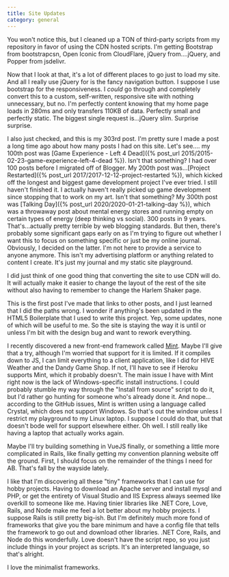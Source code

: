 ```yaml
---
title: Site Updates
category: general
---
```

You won't notice this, but I cleaned up a TON of third-party scripts from my repository in favor of using the CDN hosted scripts. I'm getting Bootstrap from bootstrapcsn, Open Iconic from CloudFlare, jQuery from....jQuery, and Popper from jsdelivr.

Now that I look at that, it's a lot of different places to go just to load my site. And all I really use jQuery for is the fancy navigation button. I suppose I use bootstrap for the responsiveness. I *could* go through and completely convert this to a custom, self-written, responsive site with nothing unnecessary, but no. I'm perfectly content knowing that my home page loads in 280ms and only transfers 110KB of data. Perfectly small and perfectly static. The biggest single request is...jQuery slim. Surprise surprise.

I also just checked, and this is my 303rd post. I'm pretty sure I made a post a long time ago about how many posts I had on this site. Let's see.... my 100th post was [Game Experience - Left 4 Dead]({% post_url 2015/2015-02-23-game-experience-left-4-dead %}). Isn't that something? I had over 100 posts before I migrated off of Blogger. My 200th post was...[Project Restarted]({% post_url 2017/2017-12-12-project-restarted %}), which kicked off the longest and biggest game development project I've ever tried. I still haven't finished it. I actually haven't really picked up game development since stopping that to work on my art. Isn't that something? My 300th post was [Talking Day]({% post_url 2020/2020-01-21-talking-day %}), which was a throwaway post about mental energy stores and running empty on certain types of energy (deep thinking vs social). 300 posts in 9 years. That's...actually pretty terrible by web blogging standards. But then, there's probably some significant gaps early on as I'm trying to figure out whether I want this to focus on something specific or just be my online journal. Obviously, I decided on the latter. I'm not here to provide a service to anyone anymore. This isn't my advertising platform or anything related to content I create. It's just my journal and my static site playground.

I did just think of one good thing that converting the site to use CDN will do. It will actually make it easier to change the layout of the rest of the site without also having to remember to change the Harlem Shaker page.

This is the first post I've made that links to other posts, and I just learned that I did the paths wrong. I wonder if anything's been updated in the HTML5 Boilerplate that I used to write this project. Yep, some updates, none of which will be useful to me. So the site is staying the way it is until or unless I'm bit with the design bug and want to rework everything.

I recently discovered a new front-end framework called [Mint](https://www.mint-lang.com/). Maybe I'll give that a try, although I'm worried that support for it is limited. If it compiles down to JS, I can limit everything to a client application, like I did for HIVE Weather and the Dandy Game Shop. If not, I'll have to see if Heroku supports Mint, which it probably doesn't. The main issue I have with Mint right now is the lack of Windows-specific install instructions. I could probably stumble my way through the "Install from source" script to do it, but I'd rather go hunting for someone who's already done it. And nope... according to the GitHub issues, Mint is written using a language called Crystal, which does not support Windows. So that's out the window unless I restrict my playground to my Linux laptop. I suppose I could do that, but that doesn't bode well for support elsewhere either. Oh well. I still really like having a laptop that actually works again.

Maybe I'll try building something in VueJS finally, or something a little more complicated in Rails, like finally getting my convention planning website off the ground. First, I should focus on the remainder of the things I need for AB. That's fall by the wayside lately.

I like that I'm discovering all these "tiny" frameworks that I can use for hobby projects. Having to download an Apache server and install mysql and PHP, or get the entirety of Visual Studio and IIS Express always seemed like overkill to someone like me. Having tinier libraries like .NET Core, Love, Rails, and Node make me feel a lot better about my hobby projects. I suppose Rails is still pretty big-ish. But I'm definitely much more fond of frameworks that give you the bare minimum and have a config file that tells the framework to go out and download other libraries. .NET Core, Rails, and Node do this wonderfully. Love doesn't have the script repo, so you just include things in your project as scripts. It's an interpreted language, so that's alright.

I love the minimalist frameworks.

